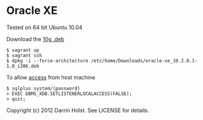 # Oracle XE

Tested on 64 bit Ubuntu 10.04

Download the [10g .deb](http://download.oracle.com/otn/linux/oracle10g/xe/10201/oracle-xe_10.2.0.1-1.0_i386.deb)

    $ vagrant up
    $ vagrant ssh
    $ dpkg -i --force-architecture /etc/home/Downloads/oracle-xe_10.2.0.1-1.0_i386.deb

To allow [access](http://192.168.15.21:8080/apex) from host machine

    $ sqlplus system/(password)
    > EXEC DBMS_XDB.SETLISTENERLOCALACCESS(FALSE);
    > quit;

Copyright (c) 2012 Darrin Holst. See LICENSE for details.
